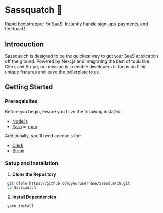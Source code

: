 # Sassquatch 🧌

Rapid bootstrapper for SaaS: Instantly handle sign-ups, payments, and feedback!

## Introduction

Sassquatch is designed to be the quickest way to get your SaaS application off the ground. Powered by Next.js and integrating the best of tools like Clerk and Stripe, our mission is to enable developers to focus on their unique features and leave the boilerplate to us.

## Getting Started

### Prerequisites

Before you begin, ensure you have the following installed:
- [Node.js](https://nodejs.org/)
- [Yarn](https://yarnpkg.com/) or [npm](https://www.npmjs.com/)

Additionally, you'll need accounts for:
- [Clerk](https://clerk.com)
- [Stripe](https://stripe.com)

### Setup and Installation

1. **Clone the Repository**

  ```bash
   git clone https://github.com/yourusername/Sassquatch.git
   cd Sassquatch
  ```
2. **Install Dependencies**

  ```bash
   yarn install
  ```